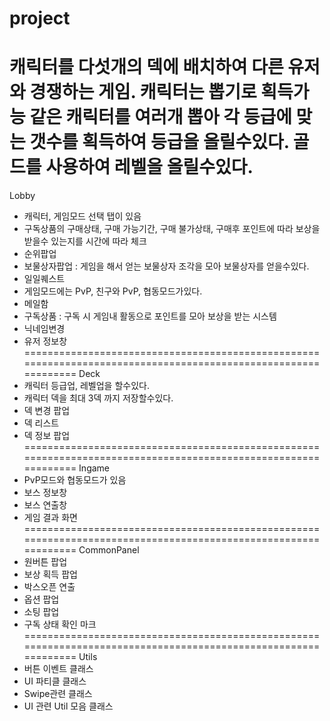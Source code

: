# project
캐릭터를 다섯개의 덱에 배치하여 다른 유저와 경쟁하는 게임.
캐릭터는 뽑기로 획득가능
같은 캐릭터를 여러개 뽑아 각 등급에 맞는 갯수를 획득하여 등급을 올릴수있다.
골드를 사용하여 레벨을 올릴수있다.
===============================================================================================================
Lobby
- 캐릭터, 게임모드 선택 탭이 있음
- 구독상품의 구매상태, 구매 가능기간, 구매 불가상태, 구매후 포인트에 따라 보상을 받을수 있는지를 시간에 따라 체크
- 순위팝업
- 보물상자팝업 : 게임을 해서 얻는 보물상자 조각을 모아 보물상자를 얻을수있다.
- 일일퀘스트
- 게임모드에는 PvP, 친구와 PvP, 협동모드가있다.
- 메일함
- 구독상품 : 구독 시 게임내 활동으로 포인트를 모아 보상을 받는 시스템
- 닉네임변경
- 유저 정보창
===============================================================================================================
Deck
- 캐릭터 등급업, 레벨업을 할수있다.
- 캐릭터 덱을 최대 3덱 까지 저장할수있다.
- 덱 변경 팝업
- 덱 리스트
- 덱 정보 팝업
===============================================================================================================
Ingame
- PvP모드와 협동모드가 있음
- 보스 정보창
- 보스 연출창
- 게임 결과 화면
===============================================================================================================
CommonPanel
- 원버튼 팝업
- 보상 획득 팝업
- 박스오픈 연출
- 옵션 팝업
- 소팅 팝업
- 구독 상태 확인 마크
===============================================================================================================
Utils
- 버튼 이벤트 클래스
- UI 파티클 클래스
- Swipe관련 클래스
- UI 관련 Util 모음 클래스

